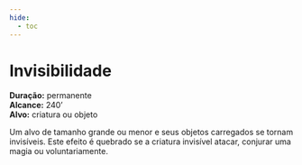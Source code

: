 ```yaml
---
hide:
  - toc
---
```


# Invisibilidade

**Duração:** permanente  
**Alcance:** 240’  
**Alvo:** criatura ou objeto  

Um alvo de tamanho grande ou menor e seus objetos carregados se tornam invisíveis. Este efeito é quebrado se a criatura invisível atacar, conjurar uma magia ou voluntariamente.